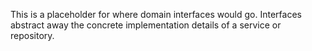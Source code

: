 ﻿This is a placeholder for where domain interfaces would go. Interfaces abstract away the concrete implementation details of a service or repository.